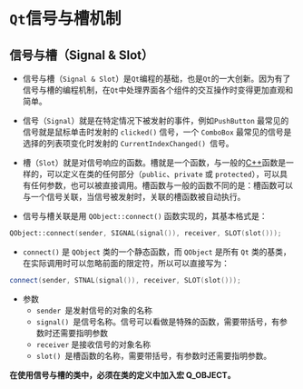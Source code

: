 # `Qt`信号与槽机制

## 信号与槽（Signal & Slot）

- 信号与槽（`Signal & Slot`）是`Qt`编程的基础，也是`Qt`的一大创新。因为有了信号与槽的编程机制，在`Qt`中处理界面各个组件的交互操作时变得更加直观和简单。

- 信号（`Signal`）就是在特定情况下被发射的事件，例如`PushButton` 最常见的信号就是鼠标单击时发射的 `clicked()` 信号，一个 `ComboBox` 最常见的信号是选择的列表项变化时发射的 `CurrentIndexChanged() `信号。

- 槽（`Slot`）就是对信号响应的函数。槽就是一个函数，与一般的[C++](http://c.biancheng.net/cplus/)函数是一样的，可以定义在类的任何部分（`public`、`private` 或 `protected`），可以具有任何参数，也可以被直接调用。槽函数与一般的函数不同的是：槽函数可以与一个信号关联，当信号被发射时，关联的槽函数被自动执行。

- 信号与槽关联是用 `QObject::connect()` 函数实现的，其基本格式是：

```c++
QObject::connect(sender, SIGNAL(signal()), receiver, SLOT(slot()));
```

- `connect()` 是 `QObject` 类的一个静态函数，而 `QObject` 是所有 `Qt` 类的基类，在实际调用时可以忽略前面的限定符，所以可以直接写为：

```c++
connect(sender, STNAL(signal()), receiver, SLOT(slot()));
```
- 参数
  - `sender `是发射信号的对象的名称
  - `signal() `是信号名称。信号可以看做是特殊的函数，需要带括号，有参数时还需要指明参数
  - `receiver` 是接收信号的对象名称
  - `slot() `是槽函数的名称，需要带括号，有参数时还需要指明参数。

**在使用信号与槽的类中，必须在类的定义中加入宏 Q_OBJECT。**

